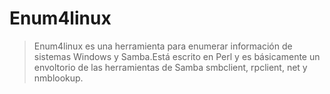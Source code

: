 # Enum4linux
> Enum4linux es una herramienta para enumerar información de sistemas Windows y Samba.Está escrito en Perl y es básicamente un envoltorio de las herramientas de Samba smbclient, rpclient, net y nmblookup.
